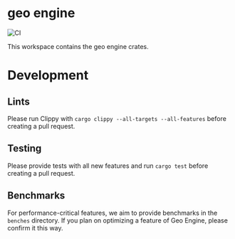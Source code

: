 # geo engine

![CI](https://github.com/geo-engine/geoengine/workflows/CI/badge.svg)

This workspace contains the geo engine crates.

# Development

## Lints
Please run Clippy with 
`cargo clippy --all-targets --all-features`
before creating a pull request.

## Testing
Please provide tests with all new features and run
`cargo test`
before creating a pull request.

## Benchmarks
For performance-critical features, we aim to provide benchmarks in the `benches` directory.
If you plan on optimizing a feature of Geo Engine, please confirm it this way.
